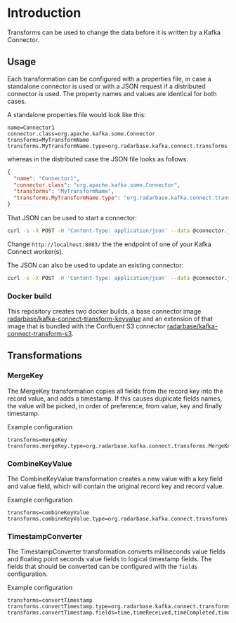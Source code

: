 # Introduction

Transforms can be used to change the data before it is written by a Kafka Connector.

## Usage

Each transformation can be configured with a properties file, in case a standalone connector is used or with a JSON request if a distributed connector is used. The property names and values are identical for both cases.

A standalone properties file would look like this:
```properties
name=Connector1
connector.class=org.apache.kafka.some.Connector
transforms=MyTransformName
transforms.MyTransformName.type=org.radarbase.kafka.connect.transforms.MyTransformType
```

whereas in the distributed case the JSON file looks as follows:

```json
{
  "name": "Connector1",
  "connector.class": "org.apache.kafka.some.Connector",
  "transforms": "MyTransformName",
  "transforms.MyTransformName.type": "org.radarbase.kafka.connect.transforms.MyTransformType"
}
```

That JSON can be used to start a connector:

```bash
curl -s -X POST -H 'Content-Type: application/json' --data @connector.json http://localhost:8083/connectors
```

Change `http://localhost:8083/` the the endpoint of one of your Kafka Connect worker(s).

The JSON can also be used to update an existing connector:

```bash
curl -s -X POST -H 'Content-Type: application/json' --data @connector.json http://localhost:8083/connectors/Connector1/config
```

### Docker build

This repository creates two docker builds, a base connector image [radarbase/kafka-connect-transform-keyvalue](https://hub.docker.com/r/radarbase/kafka-connect-transform-keyvalue) and an extension of that image that is bundled with the Confluent S3 connector [radarbase/kafka-connect-transform-s3](https://hub.docker.com/r/radarbase/kafka-connect-transform-s3).

## Transformations

### MergeKey

The MergeKey transformation copies all fields from the record key into the record value, and adds a timestamp. If this causes duplicate fields names, the value will be picked, in order of preference, from value, key and finally timestamp.

Example configuration
```properties
transforms=mergeKey
transforms.mergeKey.type=org.radarbase.kafka.connect.transforms.MergeKey
```


### CombineKeyValue

The CombineKeyValue transformation creates a new value with a key field and value field, which will contain the original record key and record value.

Example configuration
```properties
transforms=combineKeyValue
transforms.combineKeyValue.type=org.radarbase.kafka.connect.transforms.CombineKeyValue
```


### TimestampConverter

The TimestampConverter transformation converts milliseconds value fields and floating point seconds value fields to logical timestamp fields. The fields that should be converted can be configured with the `fields` configuration.

Example configuration
```properties
transforms=convertTimestamp
transforms.convertTimestamp.type=org.radarbase.kafka.connect.transforms.TimestampConverter
transforms.convertTimestamp.fields=time,timeReceived,timeCompleted,timestamp
```
